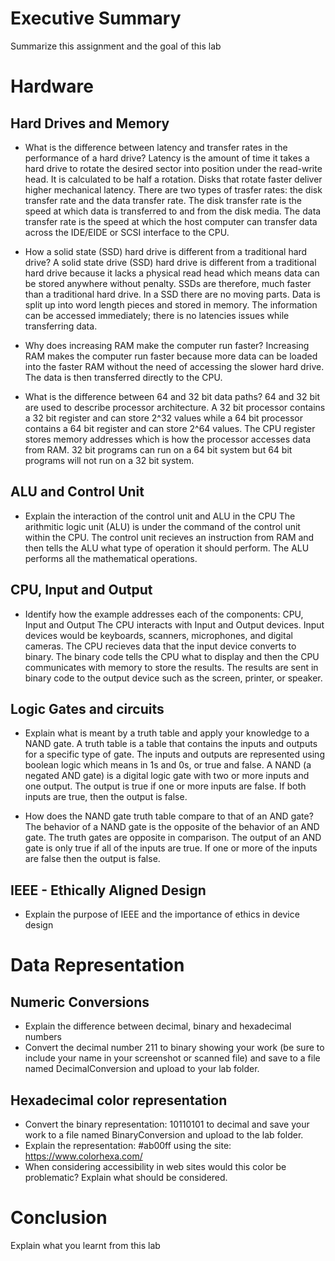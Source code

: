 # Executive Summary
Summarize this assignment and the goal of this lab

# Hardware
## Hard Drives and Memory
* What is the difference between latency and transfer rates in the performance of a hard drive?
Latency is the amount of time it takes a hard drive to rotate the desired sector into position under the read-write head. It is calculated to be half a rotation. Disks that rotate faster deliver higher mechanical latency. There are two types of trasfer rates: the disk transfer rate and the data transfer rate. The disk transfer rate is the speed at which data is transferred to and from the disk media. The data transfer rate is the speed at which the host computer can transfer data across the IDE/EIDE or SCSI interface to the CPU.

* How a solid state (SSD) hard drive is different from a traditional hard drive?
A solid state drive (SSD) hard drive is different from a traditional hard drive because it lacks a physical read head which means data can be stored anywhere without penalty. SSDs are therefore, much faster than a traditional hard drive. In a SSD there are no moving parts. Data is split up into word length pieces and stored in memory. The information can be accessed immediately; there is no latencies issues while transferring data.

* Why does increasing RAM make the computer run faster?
Increasing RAM makes the computer run faster because more data can be loaded into the faster RAM without the need of accessing the slower hard drive. The data is then transferred directly to the CPU. 

* What is the difference between 64 and 32 bit data paths?
64 and 32 bit are used to describe processor architecture. A 32 bit processor contains a 32 bit register and can store 2^32 values while a 64 bit processor contains a 64 bit register and can store 2^64 values. The CPU register stores memory addresses which is how the processor accesses data from RAM. 32 bit programs can run on a 64 bit system but 64 bit programs will not run on a 32 bit system.


## ALU and Control Unit
* Explain the interaction of the control unit and ALU in the CPU
The arithmitic logic unit (ALU) is under the command of the control unit within the CPU. The control unit recieves an instruction from RAM and then tells the ALU what type of operation it should perform. The ALU performs all the mathematical operations.

## CPU, Input and Output
* Identify how the example addresses each of the components: CPU, Input and Output
The CPU interacts with Input and Output devices. Input devices would be keyboards, scanners, microphones, and digital cameras. The CPU recieves data that the input device converts to binary. The binary code tells the CPU what to display and then the CPU communicates with memory to store the results. The results are sent in binary code to the output device such as the screen, printer, or speaker.

## Logic Gates and circuits
* Explain what is meant by a truth table and apply your knowledge to a NAND gate.
A truth table is a table that contains the inputs and outputs for a specific type of gate. The inputs and outputs are represented using boolean logic which means in 1s and 0s, or true and false. A NAND (a negated AND gate) is a digital logic gate with two or more inputs and one output. The output is true if one or more inputs are false. If both inputs are true, then the output is false.

* How does the NAND gate truth table compare to that of an AND gate?
The behavior of a NAND gate is the opposite of the behavior of an AND gate. The truth gates are opposite in comparison. The output of an AND gate is only true if all of the inputs are true. If one or more of the inputs are false then the output is false.

## IEEE - Ethically Aligned Design
* Explain the purpose of IEEE and the importance of ethics in device design

# Data Representation

## Numeric Conversions
* Explain the difference between decimal, binary and hexadecimal numbers
* Convert the decimal number 211 to binary showing your work (be sure to include your name in your screenshot or scanned file) and save to a file named DecimalConversion and upload to your lab folder.

## Hexadecimal color representation
* Convert the binary representation: 10110101 to decimal and save your work to a file named BinaryConversion and upload to the lab folder.
* Explain the representation: #ab00ff using the site: https://www.colorhexa.com/
* When considering accessibility in web sites would this color be problematic? Explain what should be considered.

# Conclusion
Explain what you learnt from this lab
